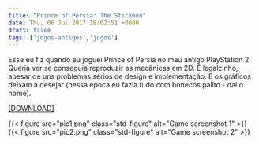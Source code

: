 ```yaml
---
title: "Prince of Persia: The Stickmen"
date: Thu, 06 Jul 2017 18:02:51 +0000
draft: false
tags: ['jogos-antigos','jogos']
---
```


Esse eu fiz quando eu joguei Prince of Persia no meu antigo PlayStation 2. Queria ver se conseguia reproduzir as mecânicas em 2D. É legalzinho, apesar de uns problemas sérios de design e implementação. E os gráficos deixam a desejar (nessa época eu fazia tudo com bonecos palito - daí o nome).

[\[DOWNLOAD\]](https://www.dropbox.com/s/2udmn0qj8tt28qh/Prince%20of%20Persia%20-%20The%20Stickmen.zip?dl=0)

{{< figure src="pic1.png" class="std-figure" alt="Game screenshot 1" >}}
{{< figure src="pic2.png" class="std-figure" alt="Game screenshot 2" >}}
